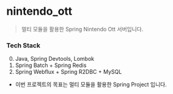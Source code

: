 # nintendo_ott

> 멀티 모듈을 활용한 Spring Nintendo Ott 서버입니다. 

### Tech Stack

0. Java, Spring Devtools, Lombok
1. Spring Batch + Spring Redis
2. Spring Webflux + Spring R2DBC + MySQL

- 이번 프로젝트의 목표는 멀티 모듈을 활용한 Spring Project 입니다.
